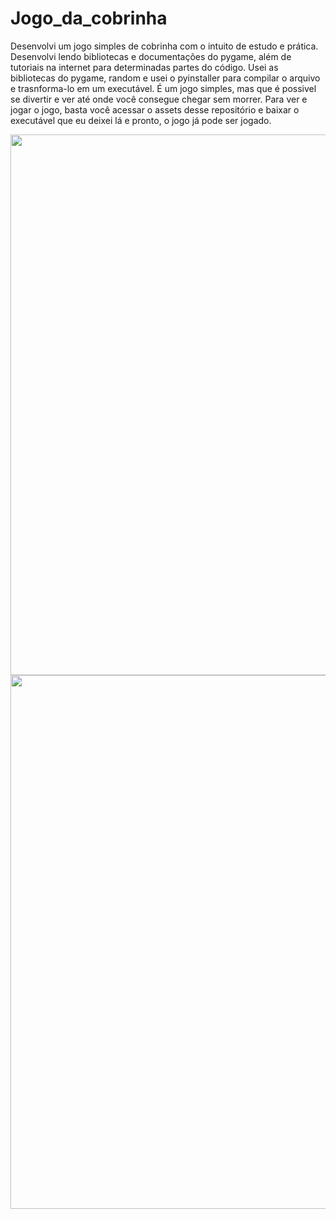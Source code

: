 # Jogo_da_cobrinha
  Desenvolvi um jogo simples de cobrinha com o intuito de estudo e prática. Desenvolvi lendo bibliotecas e documentações do pygame, além de tutoriais na internet para determinadas partes do código. Usei as bibliotecas do pygame, random e usei o pyinstaller para compilar o arquivo e trasnforma-lo em um executável. É um jogo simples, mas que é possivel se divertir e ver até onde você consegue chegar sem morrer. Para ver e jogar o jogo, basta você acessar o assets desse repositório e baixar o executável que eu deixei lá e pronto, o jogo já pode ser jogado.

<div align = "center">
<img width="1318" height="865" alt="Screenshot_1" src="https://github.com/user-attachments/assets/3a2eed08-1e5b-4640-b937-328ffa380598" />
</div>

<div align = "center">
<img width="1220" height="854" alt="Screenshot_4" src="https://github.com/user-attachments/assets/1357bdfa-45f7-4d88-bba0-f034f2784ce9" />
</div>
